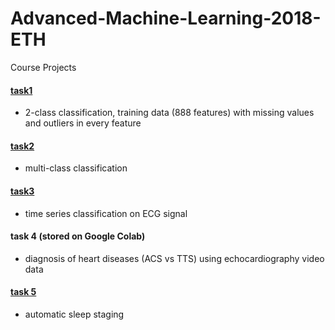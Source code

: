 # Advanced-Machine-Learning-2018-ETH
Course Projects
#### [task1](https://github.com/dandanpeng/Advanced-Machine-Learning-2018-ETH/blob/master/task1.py)
- 2-class classification, training data (888 features) with missing values and outliers in every feature
#### [task2](https://github.com/dandanpeng/Advanced-Machine-Learning-2018-ETH/blob/master/task2.py)
- multi-class classification
#### [task3](https://github.com/dandanpeng/Advanced-Machine-Learning-2018-ETH/blob/master/task3.py)
- time series classification on ECG signal
#### task 4 (stored on Google Colab)
- diagnosis of heart diseases (ACS vs TTS) using echocardiography video data
#### [task 5](https://github.com/dandanpeng/Advanced-Machine-Learning-2018-ETH/blob/master/task5.py)
- automatic sleep staging
